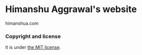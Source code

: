 # Himanshu Aggrawal's website

himanshua.com

### Copyright and license

It is under [the MIT license](/LICENSE).

